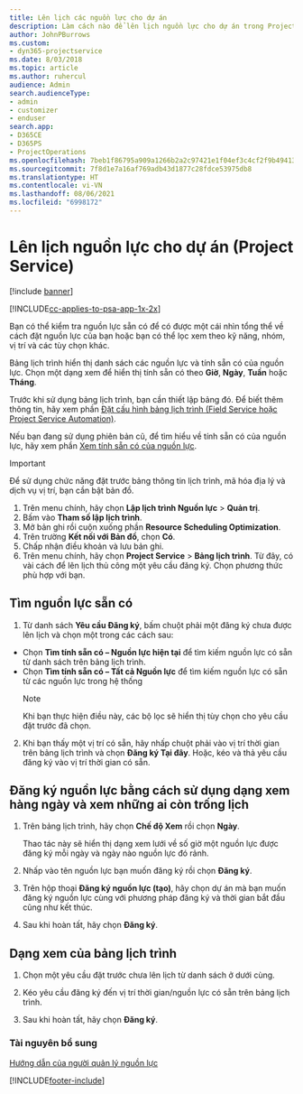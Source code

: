 ```yaml
---
title: Lên lịch các nguồn lực cho dự án
description: Làm cách nào để lên lịch nguồn lực cho dự án trong Project Service
author: JohnPBurrows
ms.custom:
- dyn365-projectservice
ms.date: 8/03/2018
ms.topic: article
ms.author: ruhercul
audience: Admin
search.audienceType:
- admin
- customizer
- enduser
search.app:
- D365CE
- D365PS
- ProjectOperations
ms.openlocfilehash: 7beb1f86795a909a1266b2a2c97421e1f04ef3c4cf2f9b49413cd1382b0f2011
ms.sourcegitcommit: 7f8d1e7a16af769adb43d1877c28fdce53975db8
ms.translationtype: HT
ms.contentlocale: vi-VN
ms.lasthandoff: 08/06/2021
ms.locfileid: "6998172"
---
```

# <a name="schedule-resources-for-a-project-project-service"></a>Lên lịch nguồn lực cho dự án (Project Service)

[!include [banner](../includes/psa-now-project-operations.md)]

[!INCLUDE[cc-applies-to-psa-app-1x-2x](../includes/cc-applies-to-psa-app-1x-2x.md)]

Bạn có thể kiểm tra nguồn lực sẵn có để có được một cái nhìn tổng thể về cách đặt nguồn lực của bạn hoặc bạn có thể lọc xem theo kỹ năng, nhóm, vị trí và các tùy chọn khác.  
  
Bảng lịch trình hiển thị danh sách các nguồn lực và tính sẵn có của nguồn lực. Chọn một dạng xem để hiển thị tính sẵn có theo **Giờ**, **Ngày**, **Tuần** hoặc **Tháng**.  
  
Trước khi sử dụng bảng lịch trình, bạn cần thiết lập bảng đó. Để biết thêm thông tin, hãy xem phần [Đặt cấu hình bảng lịch trình (Field Service hoặc Project Service Automation)](/dynamics365/field-service/configure-schedule-board).
  
Nếu bạn đang sử dụng phiên bản cũ, để tìm hiểu về tính sẵn có của nguồn lực, hãy xem phần [Xem tính sẵn có của nguồn lực](../psa/view-resource-availability.md).  

> [!IMPORTANT]
>  Để sử dụng chức năng đặt trước bảng thông tin lịch trình, mã hóa địa lý và dịch vụ vị trí, bạn cần bật bản đồ.  
> 
> 1. Trên menu chính, hãy chọn **Lập lịch trình Nguồn lực** > **Quản trị**.  
> 2. Bấm vào **Tham số lập lịch trình**.  
> 3. Mở bản ghi rồi cuộn xuống phần **Resource Scheduling Optimization**.  
> 4. Trên trường **Kết nối với Bản đồ**, chọn **Có**.  
> 5. Chấp nhận điều khoản và lưu bản ghi.  
> 6. Trên menu chính, hãy chọn **Project Service** > **Bảng lịch trình**. Từ đây, có vài cách để lên lịch thủ công một yêu cầu đăng ký. Chọn phương thức phù hợp với bạn.
  
## <a name="find-available-resources"></a>Tìm nguồn lực sẵn có

1.  Từ danh sách **Yêu cầu Đăng ký**, bấm chuột phải một đăng ký chưa được lên lịch và chọn một trong các cách sau:  
  
- Chọn **Tìm tính sẵn có – Nguồn lực hiện tại** để tìm kiếm nguồn lực có sẵn từ danh sách trên bảng lịch trình.  
- Chọn **Tìm tính sẵn có – Tất cả Nguồn lực** để tìm kiếm nguồn lực có sẵn từ các nguồn lực trong hệ thống  
   > [!NOTE]
   >  Khi bạn thực hiện điều này, các bộ lọc sẽ hiển thị tùy chọn cho yêu cầu đặt trước đã chọn.  
  
2. Khi bạn thấy một vị trí có sẵn, hãy nhấp chuột phải vào vị trí thời gian trên bảng lịch trình và chọn **Đăng ký Tại đây**. Hoặc, kéo và thả yêu cầu đăng ký vào vị trí thời gian có sẵn.  
  

## <a name="book-a-resource-using-the-daily-view-and-find-whos-under-booked"></a>Đăng ký nguồn lực bằng cách sử dụng dạng xem hàng ngày và xem những ai còn trống lịch
  
1.  Trên bảng lịch trình, hãy chọn **Chế độ Xem** rồi chọn **Ngày**.  
  
    Thao tác này sẽ hiển thị dạng xem lưới về số giờ một nguồn lực được đăng ký mỗi ngày và ngày nào nguồn lực đó rảnh.  
  
2.  Nhấp vào tên nguồn lực bạn muốn đăng ký rồi chọn **Đăng ký**.  
  
3.  Trên hộp thoại **Đăng ký nguồn lực (tạo)**, hãy chọn dự án mà bạn muốn đăng ký nguồn lực cùng với phương pháp đăng ký và thời gian bắt đầu cũng như kết thúc.  
  
4.  Sau khi hoàn tất, hãy chọn **Đăng ký**.  
  
## <a name="view-to-the-schedule-board"></a>Dạng xem của bảng lịch trình
  
1.  Chọn một yêu cầu đặt trước chưa lên lịch từ danh sách ở dưới cùng.  
  
2.  Kéo yêu cầu đăng ký đến vị trí thời gian/nguồn lực có sẵn trên bảng lịch trình.  
  
3.  Sau khi hoàn tất, hãy chọn **Đăng ký**.  
  
### <a name="additional-resources"></a>Tài nguyên bổ sung  
 [Hướng dẫn của người quản lý nguồn lực](../psa/resource-manager-guide.md)


[!INCLUDE[footer-include](../includes/footer-banner.md)]